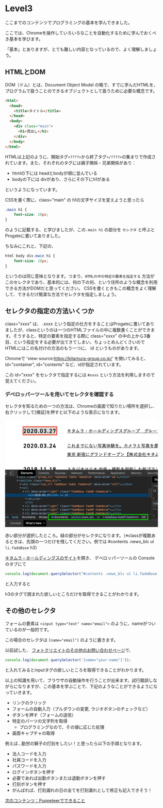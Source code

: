 # Level3

ここまでのコンテンツでプログラミングの基本を学んできました。

ここでは、Chromeを操作していろいろなことを自動化するために学んでおくべき基本を学びます。

「基本」とありますが、とても難しい内容となっているので、よく理解しましょう。

## HTMLとDOM

DOM（ドム）とは、Document Object Model の略で、すでに学んだHTMLを、プログラムで扱うことのできるオブジェクトとして扱うために必要な概念です。

```html
<html>
  <head>
    <title>タイトル</title>
  </head>
  <body>
    <div class="main">
      <h1>見出し</h1>
    </div>
  </body>
</html>
```

HTMLは上記のように、開始タグ`<????>`から終了タグ`</????>`の集まりで作成されています。また、それぞれのタグには親子関係・兄弟関係があり：

- htmlの下には headとbodyが順に並んでいる
- bodyの下には divがあり、さらにその下にh1がある

というようになっています。

CSSを書く際に、class="main" の h1の文字サイズを変えようと思ったら

```css
.main h1 {
    font-size: 20px;
}
```

のように記載する、と学びましたが、この`.main h1` の部分を `セレクタ` と呼ぶとProgateに書いてありました。

ちなみにこれと、下記の、

```css
html body div.main h1 {
    font-size: 20px;
}
```

というのは同じ意味となります。つまり、`HTMLの中の特定の要素を指定する` 方法がこのセレクタであり、基本的には、何の下の何、という住所のような概念を利用できる方法がDOMだと思ってください。
CSSを書くときもこの概念をよく理解して、できるだけ簡潔な方法でセレクタを指定しましょう。

## セレクタの指定の方法いくつか

class="xxxx" は、 .xxxx という指定の仕方をすることはProgateに書いてありましたが、classというのは一つのHTMLファイルの中に複数書くことができます。そうすると、特定の要素を指定する際に class="xxxx" の中の上から3番目、という指定をする必要が出てきてしまい、ちょっとめんどくさいので HTMLにはこの名付けの方法のもう一つに、 id というものがあります。

Chromeで 'view-source:https://kitamura-group.co.jp/' を開いてみると、 id="container", id="contents" など、idが指定されています。

この id="xxxx" をセレクタで指定するには `#xxxx` という方法を利用しますので覚えてください。

### デベロッパーツールを用いてセレクタを確認する

セレクタを知るための一つの方法は、Chromeの画面で知りたい場所を選択し、右クリックして[検証]を押すと以下のような表示になります。

![](./img/inspector.jpg)

赤い部分が選択したところ。緑の部分がセレクタになります。（※classが複数あるときは、先頭の一つだけを残してください。例では #contents .news_blc ul `li.fadeBase` h3）

[キタムラ・ホールディングスのサイト](https://kitamura-group.co.jp/)を開き、 デベロッパーツールの Console のタブにて

```js
console.log(document.querySelector("#contents .news_blc ul li.fadeBase h3"));
```

と入力すると

h3のタグで囲まれた欲しいところだけを取得できることがわかります。

## その他のセレクタ

フォームの要素は `<input type="text" name="email">` のように、nameがついているのが一般的です。

この場合のセレクタは `[name="email"]` のように書きます。

以前試した、 [フォトクリエイトのその他のお問い合わせページ](https://www.photocreate.co.jp/contact/form_other/)で、 

```js
console.log(document.querySelector('[name="your-name"]'));
```

と入れてみるとinputタグの欲しいところを取得できることがわかります。

以上の知識を用いて、ブラウザの自動操作を行うことが出来ます。試行錯誤しながらになりますが、この基本を学ぶことで、下記のようなことができるようになっていきます。

- リンクのクリック
- フォームの自動入力（プルダウンの変更, ラジオボタンのチェックなど）
- ボタンを押す（フォームの送信）
- 特定のパーツの文字列を取得
    - プログラミングなので、その値に応じた処理
- 画面キャプチャの取得

例えば...勤労の獅子の打刻をしたい！と思ったら以下の手順となります。

- 法人コードを入力
- 社員コードを入力
- パスワードを入力
- ログインボタンを押す
- 必要であれば出勤ボタンまたは退勤ボタンを押す
- 打刻ボタンを押す
- がんばれば、打刻漏れの日の全てを打刻漏れとして修正も記入できそう！

[次のコンテンツ：Puppeteerでできること](./puppeteer)
